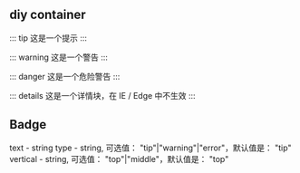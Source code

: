 ## diy container

::: tip
这是一个提示
:::

::: warning
这是一个警告
:::

::: danger
这是一个危险警告
:::

::: details
这是一个详情块，在 IE / Edge 中不生效
:::



## Badge

text - string
type - string, 可选值： "tip"|"warning"|"error"，默认值是： "tip"
vertical - string, 可选值： "top"|"middle"，默认值是： "top"
